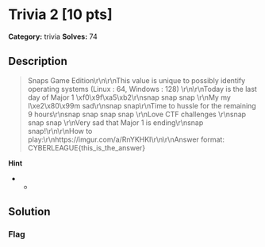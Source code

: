 # Trivia 2 [10 pts]

**Category:** trivia
**Solves:** 74

## Description
>Snaps Game Edition\r\n\r\nThis value is unique to possibly identify operating systems (Linux : 64, Windows : 128) \r\n\r\nToday is the last day of Major 1 \xf0\x9f\xa5\xb2\r\nsnap snap snap \r\nMy my I\xe2\x80\x99m sad\r\nsnap snap\r\nTime to hussle for the remaining 9 hours\r\nsnap snap snap snap \r\nLove CTF challenges \r\nsnap snap snap \r\nVery sad that Major 1 is ending\r\nsnap snap!\r\n\r\nHow to play:\r\nhttps://imgur.com/a/RnYKHKI\r\n\r\nAnswer format: CYBERLEAGUE{this_is_the_answer}

**Hint**
* -

## Solution

### Flag

